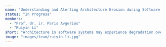 ```yaml
---
name: "Understanding and Alerting Architecture Erosion during Software Development"
status: "In Progress"
members:
  - "Prof. dr. ir. Paris Avgeriou"
  - "Ruiyin Li"
short: "Architecture in software systems may experience degradation over time as a result of accumulated changes. As the system evolves, the accumulation of such problems (e.g., architectural violations) can cause the implemented architecture to deviate away from the intended architecture. The phenomenon of divergence between the intended and implemented architectures is regarded as architecture erosion. An eroded architecture can aggravate the brittleness of the system and decrease architecture sustainability. For instance, a software system with an eroded architecture may lead to the deterioration of the engineering quality of the system and make it challenging for developers to comprehend the internal structure of the system. This research project aims to increase understanding of architecture erosion and provide strategies for mitigating its effects. Our objective is to assist researchers and practitioners in detecting and mitigating architecture erosion, with the aim of (partially) resolving this issue."
image: "images/team/ruiyin-li.jpg"
---
```

